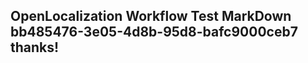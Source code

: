 <properties
ms.topic="hero-topic"
ms.test1="hero-topic"
ms.test2="test"/>

## OpenLocalization Workflow Test MarkDown bb485476-3e05-4d8b-95d8-bafc9000ceb7 thanks!
